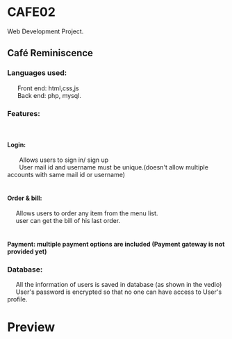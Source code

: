 # CAFE02
Web Development Project.

<h2>Café Reminiscence</h1> 
<h3>Languages used:</h3>
&nbsp&nbsp&nbsp&nbsp&nbsp Front end: html,css,js<br>
&nbsp&nbsp&nbsp&nbsp&nbsp Back end: php, mysql.<br>
<h3>Features:</h3>
&nbsp&nbsp&nbsp&nbsp&nbsp<h4>Login:</h4>
&nbsp&nbsp&nbsp&nbsp&nbsp&nbsp&nbspAllows users to sign in/ sign up<br>
&nbsp&nbsp&nbsp&nbsp&nbsp&nbsp&nbspUser mail id and username must be unique.(doesn't allow multiple accounts with same mail id or username)<br>
&nbsp&nbsp&nbsp&nbsp&nbsp<h4>Order & bill:</h4>
&nbsp&nbsp&nbsp&nbsp&nbspAllows users to order any item from the menu list.<br>
&nbsp&nbsp&nbsp&nbsp&nbspuser can get the bill of his last order.<br>
&nbsp&nbsp&nbsp&nbsp&nbsp<h4>Payment: multiple payment options are included (Payment gateway is not provided yet)

<h3>Database:</h4>
&nbsp&nbsp&nbsp&nbsp&nbspAll the information of users is saved in database (as shown in the vedio)<br>
&nbsp&nbsp&nbsp&nbsp&nbspUser's password is encrypted so that no one can have access to User's profile.<br>


<h1>Preview<h1>
